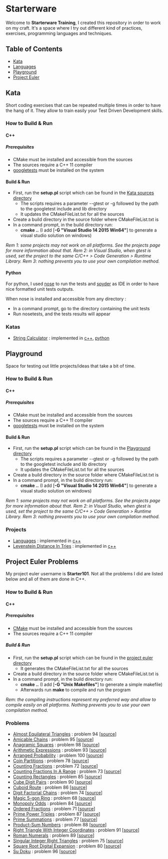 # Starterware

Welcome to **Starterware Training**, I created this repository in order to work on my craft.
It's a space where I try out different kind of practices, exercises, programming languages and techniques.

## Table of Contents

* [Kata](#kata)
* [Languages](#languages)
* [Playground](#playground)
* [Project Euler](#project-euler-problems)

## Kata

Short coding exercises that can be repeated multiple times in order to have the hang of it. 
They allow to train easily your Test Driven Development skills.

### How to Build & Run

#### C++

##### Prerequisites

* CMake must be installed and accessible from the sources
* The sources require a C++ 11 compiler
* [googletests](https://github.com/google/googletest) must be installed on the system

#### Build & Run

* First, run the __setup.pl__ script which can be found in the [Kata sources directory](Kata/sources)
	* The scripts requires a parameter --gtest or -g followed by the path to the googletest include and lib directory
	* It updates the CMakeFileList.txt for all the sources
* Create a build directory in the source folder where CMakeFileList.txt is
* In a command prompt, in the build directory run:
	* __cmake ..__ (I add [__-G "Visual Studio 14 2015 Win64"__] to generate a visual studio solution on windows)

_Rem 1: some projects may not work on all platforms. See the projects page for more information about that._
_Rem 2: in Visual Studio, when gtest is used, set the project to the same C/C++ > Code Generation > Runtime Library._
_Rem 3: nothing prevents you to use your own compilation method._

#### Python

For python, I used [nose](http://nose.readthedocs.io/en/latest/) to run the tests and [spyder](https://pythonhosted.org/spyder/) as IDE in order to have nice formatted unit tests outputs.

When nose is installed and accessible from any directory :
* In a command prompt, go to the directory containing the unit tests
* Run nosetests, and the tests results will appear

### Katas

* [String Calculator](Kata/sources/StringCalculator/README.md) : implemented in [c++](Kata/sources/StringCalculator/c++), [python](Kata/sources/StringCalculator/python)

## Playground

Space for testing out little projects/ideas that take a bit of time.

### How to Build & Run

#### C++

##### Prerequisites

* CMake must be installed and accessible from the sources
* The sources require a C++ 11 compiler
* [googletests](https://github.com/google/googletest) must be installed on the system

#### Build & Run

* First, run the __setup.pl__ script which can be found in the [Playground directory](Playground)
	* The scripts requires a parameter --gtest or -g followed by the path to the googletest include and lib directory
	* It updates the CMakeFileList.txt for all the sources
* Create a build directory in the source folder where CMakeFileList.txt is
* In a command prompt, in the build directory run:
	* __cmake ..__ (I add [__-G "Visual Studio 14 2015 Win64"__] to generate a visual studio solution on windows)

_Rem 1: some projects may not work on all platforms. See the projects page for more information about that._
_Rem 2: in Visual Studio, when gtest is used, set the project to the same C/C++ > Code Generation > Runtime Library._
_Rem 3: nothing prevents you to use your own compilation method._

### Projects

* [Languages](Playground/Languages/README.md) : implemented in [c++](Playground/Languages/c++)
* [Levenstein Distance In Tries](Playground/LevensteinDistanceInTries/README.md) : implemented in [c++](Playground/LevensteinDistanceInTries/c++)

## Project Euler Problems

My project euler username is **Starter101**. Not all the problems I did are listed below and all of them are done in C++.

### How to Build & Run

#### C++

##### Prerequisites

* [CMake](https://cmake.org/) must be installed and accessible from the sources
* The sources require a C++ 11 compiler

##### Build & Run

* First, run the __setup.pl__ script which can be found in the [project euler directory](ProjectEuler)
	* It generates the CMakeFileList.txt for all the sources
* Create a build directory in the source folder where CMakeFileList.txt is
* In a command prompt, in the build directory run:
	* __cmake ..__ (I add [__-G "Unix Makefiles"__] to generate a simple makefile)
	* Afterwards run __make__ to compile and run the program
	
_Rem: the compiling instructions represent my preferred way and allow to compile easily on all platforms. Nothing prevents you to use your own compilation method._

### Problems

* [Almost Equilateral Triangles](https://projecteuler.net/problem=94) : problem 94 [[source](ProjectEuler/sources/AlmostEquilateralTriangles)]
* [Amicable Chains](https://projecteuler.net/problem=95) : problem 95 [[source](ProjectEuler/sources/AmicableChains)]
* [Anagramic Squares](https://projecteuler.net/problem=98) : problem 98 [[source](ProjectEuler/sources/AnagramicSquares)]
* [Arithmetic Expressions](https://projecteuler.net/problem=93) : problem 93 [[source](ProjectEuler/sources/ArithmeticExpressions)]
* [Arranged Probability](https://projecteuler.net/problem=100) : problem 100 [[source](ProjectEuler/sources/ArrangedProbability)]
* [Coin Partitions](https://projecteuler.net/problem=78) : problem 78 [[source](ProjectEuler/sources/CoinPartitions)]
* [Counting Fractions](https://projecteuler.net/problem=72) : problem 72 [[source](ProjectEuler/sources/CountingFractions)]
* [Counting Fractions In A Range](https://projecteuler.net/problem=73) : problem 73 [[source](ProjectEuler/sources/CountingFractionsInARange)]
* [Counting Rectangles](https://projecteuler.net/problem=85) : problem 85 [[source](ProjectEuler/sources/CountingRectangles)]
* [Cube Digit Pairs](https://projecteuler.net/problem=90) : problem 90 [[source](ProjectEuler/sources/CubeDigitPairs)]
* [Cuboid Route](https://projecteuler.net/problem=86) : problem 86 [[source](ProjectEuler/sources/CuboidRoute)]
* [Digit Factorial Chains](https://projecteuler.net/problem=74) : problem 74 [[source](ProjectEuler/sources/DigitFactorialChains)]
* [Magic 5-gon Ring](https://projecteuler.net/problem=68) : problem 68 [[source](ProjectEuler/sources/Magic5gonRing)]
* [Monopoly Odds](https://projecteuler.net/problem=84) : problem 84 [[source](ProjectEuler/sources/MonopolyOdds)]
* [Ordered Fractions](https://projecteuler.net/problem=71) : problem 71 [[source](ProjectEuler/sources/OrderedFractions)]
* [Prime Power Triples](https://projecteuler.net/problem=87) : problem 87 [[source](ProjectEuler/sources/PrimePowerTriples)]
* [Prime Summations](https://projecteuler.net/problem=77) : problem 77 [[source](ProjectEuler/sources/PrimeSummations)]
* [Product-Sum Numbers](https://projecteuler.net/problem=88) : problem 88 [[source](ProjectEuler/sources/ProductSumNumbers)]
* [Right Triangle With Integer Coordinates](https://projecteuler.net/problem=91) : problem 91 [[source](ProjectEuler/sources/RightTriangleWithIntegerCoordinates)]
* [Roman Numerals](https://projecteuler.net/problem=89) : problem 89 [[source](ProjectEuler/sources/RomanNumerals)]
* [Singular Integer Right Triangles](https://projecteuler.net/problem=75) : problem 75 [[source](ProjectEuler/sources/SingularIntegerRightTriangles)]
* [Square Root Digital Expansion](https://projecteuler.net/problem=80) : problem 80 [[source](ProjectEuler/sources/SquareRootDigitalExpansion)]
* [Su Doku](https://projecteuler.net/problem=96) : problem 96 [[source](ProjectEuler/sources/SuDoku)]
